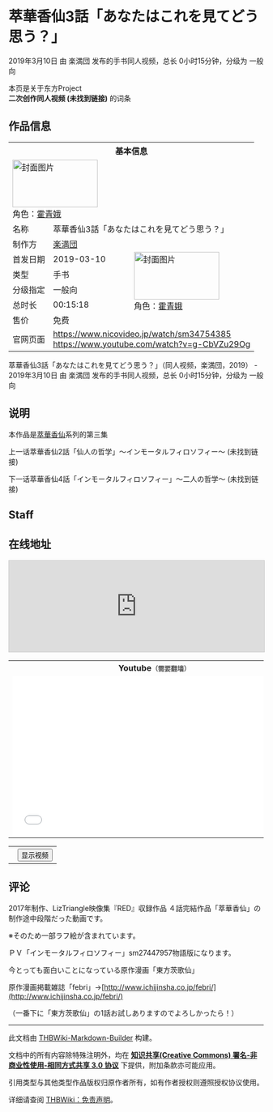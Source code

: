 # 萃華香仙3話「あなたはこれを見てどう思う？」

<!-- source html: G:\repos\THBWiki-Markdown-Builder\THBWikiMarkdown\Temp\main\9\97\ns0%3A%E8%90%83%E8%8F%AF%E9%A6%99%E4%BB%993%E8%A9%B1%E3%80%8C%E3%81%82%E3%81%AA%E3%81%9F%E3%81%AF%E3%81%93%E3%82%8C%E3%82%92%E8%A6%8B%E3%81%A6%E3%81%A9%E3%81%86%E6%80%9D%E3%81%86%EF%BC%9F%E3%80%8D.html -->

2019年3月10日 由 楽満団  发布的手书同人视频，总长 0小时15分钟，分级为 一般向

本页是关于东方Project  
 **二次创作同人视频 (未找到链接)** 的词条

## 作品信息

<table><tbody><tr><th colspan="3">基本信息</th></tr><tr><td class="cover-artwork-mobile" colspan="2"><a href="./文件-萃華香仙3話「あなたはこれを見てどう思う？」封面.jpg.md" class="image" title="封面图片"><img alt="封面图片" src="https://upload.thwiki.cc/thumb/d/de/%E8%90%83%E8%8F%AF%E9%A6%99%E4%BB%993%E8%A9%B1%E3%80%8C%E3%81%82%E3%81%AA%E3%81%9F%E3%81%AF%E3%81%93%E3%82%8C%E3%82%92%E8%A6%8B%E3%81%A6%E3%81%A9%E3%81%86%E6%80%9D%E3%81%86%EF%BC%9F%E3%80%8D%E5%B0%81%E9%9D%A2.jpg/168px-%E8%90%83%E8%8F%AF%E9%A6%99%E4%BB%993%E8%A9%B1%E3%80%8C%E3%81%82%E3%81%AA%E3%81%9F%E3%81%AF%E3%81%93%E3%82%8C%E3%82%92%E8%A6%8B%E3%81%A6%E3%81%A9%E3%81%86%E6%80%9D%E3%81%86%EF%BC%9F%E3%80%8D%E5%B0%81%E9%9D%A2.jpg" decoding="async" loading="lazy" width="168" height="94" srcset="https://upload.thwiki.cc/thumb/d/de/%E8%90%83%E8%8F%AF%E9%A6%99%E4%BB%993%E8%A9%B1%E3%80%8C%E3%81%82%E3%81%AA%E3%81%9F%E3%81%AF%E3%81%93%E3%82%8C%E3%82%92%E8%A6%8B%E3%81%A6%E3%81%A9%E3%81%86%E6%80%9D%E3%81%86%EF%BC%9F%E3%80%8D%E5%B0%81%E9%9D%A2.jpg/252px-%E8%90%83%E8%8F%AF%E9%A6%99%E4%BB%993%E8%A9%B1%E3%80%8C%E3%81%82%E3%81%AA%E3%81%9F%E3%81%AF%E3%81%93%E3%82%8C%E3%82%92%E8%A6%8B%E3%81%A6%E3%81%A9%E3%81%86%E6%80%9D%E3%81%86%EF%BC%9F%E3%80%8D%E5%B0%81%E9%9D%A2.jpg 1.5x, https://upload.thwiki.cc/d/de/%E8%90%83%E8%8F%AF%E9%A6%99%E4%BB%993%E8%A9%B1%E3%80%8C%E3%81%82%E3%81%AA%E3%81%9F%E3%81%AF%E3%81%93%E3%82%8C%E3%82%92%E8%A6%8B%E3%81%A6%E3%81%A9%E3%81%86%E6%80%9D%E3%81%86%EF%BC%9F%E3%80%8D%E5%B0%81%E9%9D%A2.jpg 2x" data-file-width="336" data-file-height="188"></a><div class="cover-char">角色：<a href="./霍青娥.md" title="霍青娥">霍青娥</a></div></td>
</tr><tr><td class="label">名称</td><td colspan="2"> 萃華香仙3話「あなたはこれを見てどう思う？」 </td></tr><tr><td class="label">制作方</td><td><a href="./楽満団.md" title="楽満団">楽満団</a></td><td class="cover-artwork" rowspan="6" style="min-width:168px;"><a href="./文件-萃華香仙3話「あなたはこれを見てどう思う？」封面.jpg.md" class="image" title="封面图片"><img alt="封面图片" src="https://upload.thwiki.cc/thumb/d/de/%E8%90%83%E8%8F%AF%E9%A6%99%E4%BB%993%E8%A9%B1%E3%80%8C%E3%81%82%E3%81%AA%E3%81%9F%E3%81%AF%E3%81%93%E3%82%8C%E3%82%92%E8%A6%8B%E3%81%A6%E3%81%A9%E3%81%86%E6%80%9D%E3%81%86%EF%BC%9F%E3%80%8D%E5%B0%81%E9%9D%A2.jpg/168px-%E8%90%83%E8%8F%AF%E9%A6%99%E4%BB%993%E8%A9%B1%E3%80%8C%E3%81%82%E3%81%AA%E3%81%9F%E3%81%AF%E3%81%93%E3%82%8C%E3%82%92%E8%A6%8B%E3%81%A6%E3%81%A9%E3%81%86%E6%80%9D%E3%81%86%EF%BC%9F%E3%80%8D%E5%B0%81%E9%9D%A2.jpg" decoding="async" loading="lazy" width="168" height="94" srcset="https://upload.thwiki.cc/thumb/d/de/%E8%90%83%E8%8F%AF%E9%A6%99%E4%BB%993%E8%A9%B1%E3%80%8C%E3%81%82%E3%81%AA%E3%81%9F%E3%81%AF%E3%81%93%E3%82%8C%E3%82%92%E8%A6%8B%E3%81%A6%E3%81%A9%E3%81%86%E6%80%9D%E3%81%86%EF%BC%9F%E3%80%8D%E5%B0%81%E9%9D%A2.jpg/252px-%E8%90%83%E8%8F%AF%E9%A6%99%E4%BB%993%E8%A9%B1%E3%80%8C%E3%81%82%E3%81%AA%E3%81%9F%E3%81%AF%E3%81%93%E3%82%8C%E3%82%92%E8%A6%8B%E3%81%A6%E3%81%A9%E3%81%86%E6%80%9D%E3%81%86%EF%BC%9F%E3%80%8D%E5%B0%81%E9%9D%A2.jpg 1.5x, https://upload.thwiki.cc/d/de/%E8%90%83%E8%8F%AF%E9%A6%99%E4%BB%993%E8%A9%B1%E3%80%8C%E3%81%82%E3%81%AA%E3%81%9F%E3%81%AF%E3%81%93%E3%82%8C%E3%82%92%E8%A6%8B%E3%81%A6%E3%81%A9%E3%81%86%E6%80%9D%E3%81%86%EF%BC%9F%E3%80%8D%E5%B0%81%E9%9D%A2.jpg 2x" data-file-width="336" data-file-height="188"></a><div class="cover-char">角色：<a href="./霍青娥.md" title="霍青娥">霍青娥</a></div></td>
</tr><tr><td class="label">首发日期</td><td>2019-03-10</td></tr><tr><td class="label">类型</td><td>手书</td></tr><tr><td class="label">分级指定</td><td>一般向</td></tr><tr><td class="label">总时长</td><td>00:15:18</td></tr><tr><td class="label">售价</td><td>免费</td></tr>
<tr><td class="label">官网页面</td><td colspan="2"><a rel="nofollow" class="external free" href="https://www.nicovideo.jp/watch/sm34754385">https://www.nicovideo.jp/watch/sm34754385</a><br><a rel="nofollow" class="external free" href="https://www.youtube.com/watch?v=g-CbVZu29Og">https://www.youtube.com/watch?v=g-CbVZu29Og</a></td></tr></tbody></table>

萃華香仙3話「あなたはこれを見てどう思う？」（同人视频，楽満団，2019） - 2019年3月10日 由 楽満団  发布的手书同人视频，总长 0小时15分钟，分级为 一般向

## 说明
  
本作品是[萃華香仙](./萃華香仙.md)系列的第三集  

上一话萃華香仙2話「仙人の哲学」～インモータルフィロソフィー～ (未找到链接)  

下一话萃華香仙4話「インモータルフィロソフィー」～二人の哲学～ (未找到链接)
  


## Staff

## 在线地址
  
<iframe width="100%" height="180" src="https://ext.nicovideo.jp/thumb/sm34754385" scrolling="no" style="border:solid 1px #CCC;" frameborder="0"><a href="http://www.nicovideo.jp/watch/sm34754385">,</a></iframe>

  


<table>

<tbody><tr>
<th>Youtube<span style="font-family: sans-serif; cursor: default; color:#555; font-size: 0.8em; bottom: 0.1em; font-weight: bold;" title="连接到需要翻墙网页">（需要翻墙）</span>
</th></tr>
<tr>
<td><iframe width="560" height="315" src="//www.youtube-nocookie.com/embed/g-CbVZu29Og?" frameborder="0" allowfullscreen=""></iframe>
</td></tr></tbody></table>


  


  

<table>
<tr><th style="text-align: center;"><a class="bilibili-title external text" target="_blank" rel="nofollow" style="margin: 0 0.4em 0 0.2em;"></a><input type="button" class="bilibili-toggle" value="显示视频" style="float: right;"></th></tr>
<tr class="bilibili-video" style="display: none;"><td></td></tr>
</table>






## 评论

  
2017年制作、LizTriangle映像集『RED』収録作品 ４話完結作品「萃華香仙」の制作途中段階だった動画です。  

※そのため一部ラフ絵が含まれています。  

  

ＰＶ「インモータルフィロソフィー」sm27447957物語版になります。  

  

今とっても面白いことになっている原作漫画「東方茨歌仙」  

原作漫画掲載雑誌「febri」→[http://www.ichijinsha.co.jp/febri/](http://www.ichijinsha.co.jp/febri/)  

（一番下に「東方茨歌仙」の1話お試しありますのでよろしかったら！）
  







---

此文档由 [THBWiki-Markdown-Builder](https://github.com/Delsin-Yu/THBWiki-Markdown-Builder) 构建。

文档中的所有内容除特殊注明外，均在 [**知识共享(Creative Commons) 署名-非商业性使用-相同方式共享 3.0 协议**](https://creativecommons.org/licenses/by-sa/3.0/deed.zh-hans) 下提供，附加条款亦可能应用。

引用类型与其他类型作品版权归原作者所有，如有作者授权则遵照授权协议使用。

详细请查阅 [THBWiki：免责声明](https://thbwiki.cc/THBWiki:%E5%85%8D%E8%B4%A3%E5%A3%B0%E6%98%8E)。


